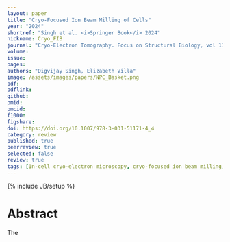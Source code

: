 ```yaml
---
layout: paper
title: "Cryo-Focused Ion Beam Milling of Cells"
year: "2024"
shortref: "Singh et al. <i>Springer Book</i> 2024"
nickname: Cryo_FIB
journal: "Cryo-Electron Tomography. Focus on Structural Biology, vol 11. Springer"
volume: 
issue: 
pages: 
authors: "Digvijay Singh, Elizabeth Villa"
image: /assets/images/papers/NPC_Basket.png
pdf: 
pdflink: 
github: 
pmid: 
pmcid: 
f1000: 
figshare: 
doi: https://doi.org/10.1007/978-3-031-51171-4_4
category: review
published: true
peerreview: true
selected: false
review: true
tags: [In-cell cryo-electron microscopy, cryo-focused ion beam milling, Subtomogram Analysis]
---
```

{% include JB/setup %}

# Abstract 
The
